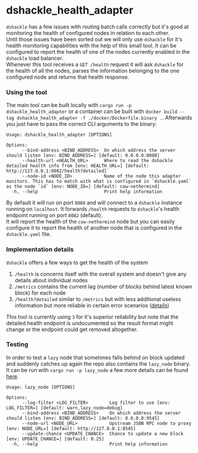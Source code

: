 # dshackle_health_adapter

`dshackle` has a few issues with routing batch calls correctly but it's good at monitoring the health of configured nodes in relation to each other.  
Until those issues have been sorted out we will only use `dshackle` for it's health monitoring capabilities with the help of this small tool. It can be configured to report the health of one of the nodes currently enabled in the `dshackle` load balancer.  
Whenever this tool receives a `GET /health` request it will ask `dshackle` for the health of all the nodes, parses the information belonging to the one configured node and returns that health response.  


### Using the tool

The main tool can be built locally with `cargo run -p dshackle_health_adapter` or a container can be built with `docker build --tag dshackle_health_adapter -f ./docker/Dockerfile.binary .`.
Afterwards you just have to pass the correct CLI arguments to the binary:
```
Usage: dshackle_health_adapter [OPTIONS]

Options:
      --bind-address <BIND_ADDRESS>  On which address the server should listen [env: BIND_ADDRESS=] [default: 0.0.0.0:8080]
      --health-url <HEALTH_URL>      Where to read the dshackle detailed health info from [env: HEALTH_URL=] [default: http://127.0.0.1:8082/health?detailed]
      --node-id <NODE_ID>            Name of the node this adapter monitors. This has to match with what is configured in `dshackle.yaml` as the node `id` [env: NODE_ID=] [default: cow-nethermind]
  -h, --help                         Print help information
```

By default it will run on port `8080` and will connect to a `dshackle` instance running on `localhost`. It forwards `/health` requests to `dshackle`'s health endpoint running on port `8082` (default).  
It will report the health of the `cow-nethermind` node but you can easily configure it to report the health of another node that is configured in the `dshackle.yaml` file.

### Implementation details

`dshackle` offers a few ways to get the health of the system
1. `/health` is concerns itself with the overall system and doesn't give any details about individual nodes
2. `/metrics` contains the current lag (number of blocks behind latest known block) for each node
3. `/health?detailed` similar to `/metrics` but with less additional useless information but more reliable in certain error scenarios ([details](https://github.com/cowprotocol/dshackle_health_adapter/pull/2))

This tool is currently using `3` for it's superior reliability but note that the detailed health endpoint is undocumented so the result format might change or the endpoint could get removed altogether.


### Testing

In order to test a `lazy` node that sometimes falls behind on block updated and suddenly catches up again the repo also contains the `lazy_node` binary.  
It can be run with `cargo run -p lazy_node` a few more details can be found [here](https://github.com/cowprotocol/dshackle_health_adapter/pull/1).

```
Usage: lazy_node [OPTIONS]

Options:
      --log-filter <LOG_FILTER>        Log filter to use [env: LOG_FILTER=] [default: warn,lazy_node=debug]
      --bind-address <BIND_ADDRESS>    On which address the server should listen [env: BIND_ADDRESS=] [default: 0.0.0.0:9545]
      --node-url <NODE_URL>            Upstream JSON RPC node to proxy [env: NODE_URL=] [default: http://127.0.0.1:8545]
      --update-chance <UPDATE_CHANCE>  Chance to update a new block [env: UPDATE_CHANCE=] [default: 0.25]
  -h, --help                           Print help information
```
